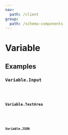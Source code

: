 ```yaml
---
nav:
  path: /client
group:
  path: /schema-components
---
```


# Variable

## Examples

### `Variable.Input`

<code src="./demos/demo1.tsx" />

### `Variable.TextArea`

<code src="./demos/demo2.tsx" />

### `Variable.JSON`

<code src="./demos/demo3.tsx" />
